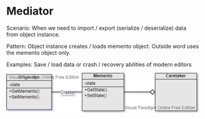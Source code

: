 Mediator
===
Scenario: When we need to import / export (serialize / deserialize) data from object instance.

Pattern: Object instance creates / loads memento object. Outside word uses the memento object only.

Examples: Save / load data or crash / recovery abilities of modern editors

![UML](UML.jpg)
